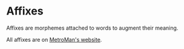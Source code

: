 # Affixes
Affixes are morphemes attached to words to augment their meaning.

All affixes are on [MetroMan's website](https://www.metroman.me/balkeon/docs/affixes/).

